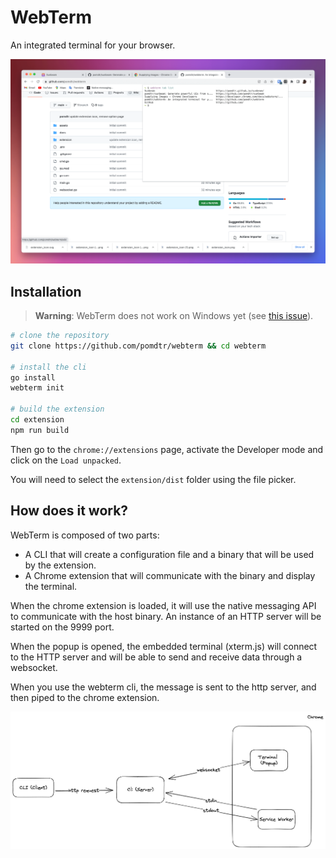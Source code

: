 # WebTerm

An integrated terminal for your browser.

![screenshot](./assets/screenshot.png)

## Installation

> **Warning**: WebTerm does not work on Windows yet (see [this issue](https://github.com/creack/pty/issues/161)).

```bash
# clone the repository
git clone https://github.com/pomdtr/webterm && cd webterm

# install the cli
go install
webterm init

# build the extension
cd extension
npm run build
```

Then go to the `chrome://extensions` page, activate the Developer mode and click on the `Load unpacked`.

You will need to select the `extension/dist` folder using the file picker.

## How does it work?

WebTerm is composed of two parts:

- A CLI that will create a configuration file and a binary that will be used by the extension.
- A Chrome extension that will communicate with the binary and display the terminal.

When the chrome extension is loaded, it will use the native messaging API to communicate with the host binary.
An instance of an HTTP server will be started on the 9999 port.

When the popup is opened, the embedded terminal (xterm.js) will connect to the HTTP server and will be able to send and receive data through a websocket.

When you use the webterm cli, the message is sent to the http server, and then piped to the chrome extension.

![webterm architecture](./assets/architecture.excalidraw.png)
